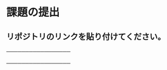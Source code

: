 # 課題の提出

## リポジトリのリンクを貼り付けてください。
─────────────────
<!-- この下にリンクを貼り付けてファイルを保存してください。 -->

<!-- この上にリンクを貼り付けてファイルを保存してください。 -->
─────────────────

<!-- リンク貼り付け後の流れ -->
<!-- 1. 上書き保存し、ご自身のブランチにcommit・pushで提出。 -->
<!-- 2. （fork先ブランチからfork先mainブランチ）Pull Requestする。 -->
<!-- 3. Pull Requestしたurlをslackに添付して提出の報告 -->